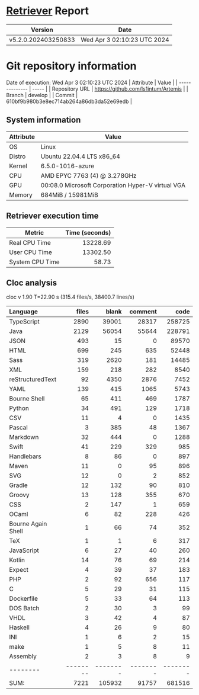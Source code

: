 # [Retriever](https://github.com/PalladioSimulator/Palladio-ReverseEngineering-Retriever) Report
| Version | Date |
| ------- | ---- |
| v5.2.0.202403250833 | Wed Apr  3 02:10:23 UTC 2024 |

# Git repository information
Date of execution: Wed Apr  3 02:10:23 UTC 2024
|    Attribute   | Value |
| -------------- | ----- |
| Repository URL | https://github.com/ls1intum/Artemis |
| Branch         | develop |
| Commit         | 610bf9b980b3e8ec714ab264a86db3da52e69edb |


## System information
| Attribute | Value |
| --------- | ----- |
| OS | Linux  |
| Distro | Ubuntu 22.04.4 LTS x86_64  |
| Kernel | 6.5.0-1016-azure  |
| CPU | AMD EPYC 7763 (4) @ 3.278GHz  |
| GPU | 00:08.0 Microsoft Corporation Hyper-V virtual VGA  |
| Memory | 684MiB / 15981MiB  |

## Retriever execution time
| Metric | Time (seconds) |
| --- | ---: |
| Real CPU Time | 13228.69 |
| User CPU Time | 13302.50 |
| System CPU Time | 58.73 |
<!--
Explainations:
- __Real CPU Time__: actual time the command has run (can be less than total time spent in user and system mode for multi-threaded processes)
- __User CPU Time__: time the command has spent running in user mode
- __System CPU Time__: time the command has spent running in system or kernel mode
-->

## Cloc analysis
cloc v 1.90  T=22.90 s (315.4 files/s, 38400.7 lines/s)

Language|files|blank|comment|code
:-------|-------:|-------:|-------:|-------:
TypeScript|2890|39001|28317|258725
Java|2129|56054|55644|228791
JSON|493|15|0|89570
HTML|699|245|635|52448
Sass|319|2620|181|14485
XML|159|218|282|8540
reStructuredText|92|4350|2876|7452
YAML|139|415|1065|5743
Bourne Shell|65|411|469|1787
Python|34|491|129|1718
CSV|11|4|0|1435
Pascal|3|385|48|1367
Markdown|32|444|0|1288
Swift|41|229|329|985
Handlebars|8|86|0|897
Maven|11|0|95|896
SVG|12|0|2|852
Gradle|12|132|90|810
Groovy|13|128|355|670
CSS|2|147|1|659
OCaml|6|82|228|426
Bourne Again Shell|1|66|74|352
TeX|1|1|6|317
JavaScript|6|27|40|260
Kotlin|14|76|69|214
Expect|4|39|37|183
PHP|2|92|656|117
C|5|29|31|115
Dockerfile|5|33|64|113
DOS Batch|2|30|3|99
VHDL|3|42|4|87
Haskell|4|26|9|80
INI|1|6|2|15
make|1|5|8|11
Assembly|2|3|8|9
--------|--------|--------|--------|--------
SUM:|7221|105932|91757|681516
